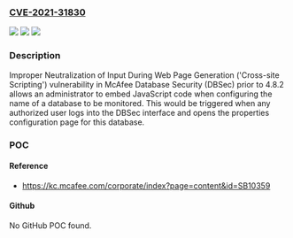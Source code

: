 ### [CVE-2021-31830](https://cve.mitre.org/cgi-bin/cvename.cgi?name=CVE-2021-31830)
![](https://img.shields.io/static/v1?label=Product&message=McAfee%20Database%20Security%20(DBSec)&color=blue)
![](https://img.shields.io/static/v1?label=Version&message=%3C%204.8.2%20&color=brighgreen)
![](https://img.shields.io/static/v1?label=Vulnerability&message=CWE-79%3A%20Improper%20Neutralization%20of%20Input%20During%20Web%20Page%20Generation%20('Cross-site%20Scripting')&color=brighgreen)

### Description

Improper Neutralization of Input During Web Page Generation ('Cross-site Scripting') vulnerability in McAfee Database Security (DBSec) prior to 4.8.2 allows an administrator to embed JavaScript code when configuring the name of a database to be monitored. This would be triggered when any authorized user logs into the DBSec interface and opens the properties configuration page for this database.

### POC

#### Reference
- https://kc.mcafee.com/corporate/index?page=content&id=SB10359

#### Github
No GitHub POC found.


